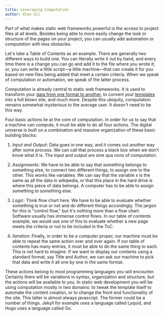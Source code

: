 ```yaml
---
title: Leveraging Computation
author: Alex Gil
---
```


Part of what makes static web frameworks powerful is the access to project files at all levels. Besides being able to more easily change the look or structure of the pages on your project, you can usually add automation or *computation* with less obstacles.

Let's take a Table of Contents as an example. There are generally two different ways to build one. You can literally write it out by hand, and every time there is a change you can go and add it to the file where you wrote it; or, you can write a little script—a little machine—that can create it for you based on new files being added that meet a certain criteria. When we speak of computation or automation, we speak of the latter process. 

Computation is already central to static web frameworks. It is used to transform your [data from one format to another](/concepts/data/), to convert your [templates](/concepts/templates/) into a full blown site, and much more. Despite this ubiquity, computation remains somewhat mysterious to the average user. It doesn't need to be this way.

Four basic actions lie at the core of computation. In order for us to say that a machine can compute, it must be able to do all four actions. The digital universe is built on a combination and massive organization of these basic building blocks:

1. *Input and Output*: Data goes in one way, and it comes out another way after some process. We can call that process a black box when we don't know what it is. The input and output are sine qua nons of computation. 

2. *Assignments*: We have to be able to say that something belongs to something else, to connect two different things, to assign one to the other. This works like variables. We can say that the variable x is the same as all the data in wikipedia, or that this place in the hard drive is where this piece of data belongs. A computer has to be able to assign something to something else.

3. *Logic*: Think flow chart here. We have to be able to evaluate whether something is true or not and do different things accordingly. The jargon for this is "control flow," but it's nothing more than a flow chart. Software usually has immense control flows. In our table of contents example, we would use one of this to evaluate whether a new page meets the criteria or not to be included in the ToC.

4. *Iteration*: Finally, in order to be a computer proper, our machine must be able to repeat the same action over and over again. If our table of contents has many entries, it must be able to do the same thing to each. This is not hard to imagine. If we want to display our contents using a standard format, say Title and Author, we can ask our machine to pick that data and write it all one by one in the same format. 

These actions belong to most programming languages you will encounter. Certainly there will be variations in syntax, organization and structure, but the actions will be available to you. In static web development you will be using computation mostly in two domains: to tweak the template itself to automate the content creation, or to change the front end functionality of the site. This latter is almost always javascript. The former could be a number of things. Jekyll for example uses a language called Lyquid, and Hugo uses a language called Go.  

